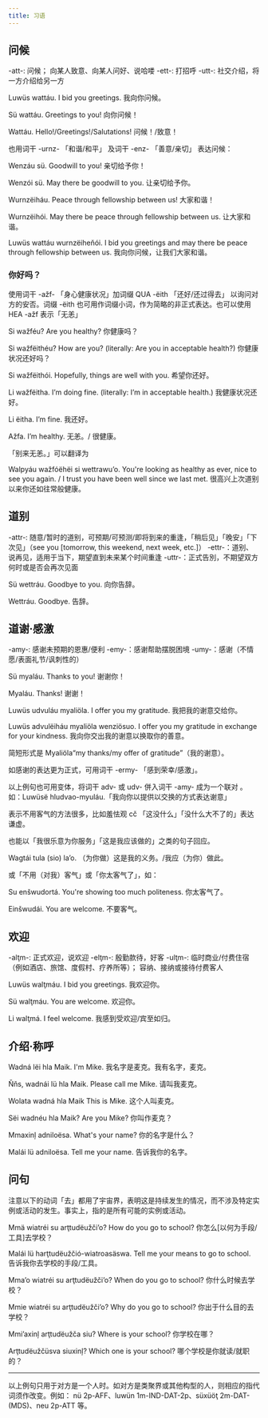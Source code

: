 ```yaml
---
title: 习语
---
```


## 问候

-att-: 问候； 向某人致意、向某人问好、说哈喽
-ett-: 打招呼
-utt-: 社交介绍，将一方介绍给另一方

Luwüs wattáu.
I bid you greetings.
我向你问候。

Sü wattáu.
Greetings to you!
向你问候！

Wattáu.
Hello!/Greetings!/Salutations!
问候！/致意！

也用词干 -urnz- 「和谐/和平」 及词干 -enz- 「善意/亲切」 表达问候：

Wenzáu sü.
Goodwill to you!
亲切给予你！

Wenzói sü.
May there be goodwill to you.
让亲切给予你。

Wurnzëiháu.
Peace through fellowship between us!
大家和谐！

Wurnzëihói.
May there be peace through fellowship between us.
让大家和谐。

Luwüs wattáu wurnzëiheňói.
I bid you greetings and may there be peace through fellowship between us.
我向你问候，让我们大家和谐。

### 你好吗？

使用词干 -ažf- 「身心健康状况」加词缀 <abbr>QUA</abbr> -ëith 「还好/还过得去」 以询问对方的安否。词缀 -ëith 也可用作词缀小词，作为简略的非正式表达。也可以使用 <abbr>HEA</abbr> -ažf 表示「无恙」

Si wažféu?
Are you healthy?
你健康吗？

Si wažfëithéu?
How are you?  (literally:  Are you in acceptable health?)
你健康状况还好吗？

Si wažfëithói.
Hopefully, things are well with you.
希望你还好。

Li wažfëitha.
I’m doing fine.  (literally:  I’m in acceptable health.)
我健康状况还好。

Li ëitha.
I’m fine.
我还好。

Ažfa.
I’m healthy.
无恙。/ 很健康。

「别来无恙。」可以翻译为

Walpyáu wažfóëhëi si wettrawu’o.
You're looking as healthy as ever, nice to see you again. / I trust you have been well since we last met.
很高兴上次道别以来你还如往常般健康。

## 道别

-attr-: 随意/暂时的道别，可预期/可预测/即将到来的重逢，「稍后见」「晚安」「下次见」（see you [tomorrow, this weekend, next week, etc.]）
-ettr-：道别、说再见，适用于当下，期望直到未来某个时间重逢
-uttr-：正式告別，不期望双方何时或是否会再次见面

Sü wettráu.
Goodbye to you.
向你告辞。

Wettráu.
Goodbye.
告辞。

## 道谢·感激

-amy-: 感谢未预期的恩惠/便利
-emy-：感谢帮助摆脱困境
-umy-：感谢（不情愿/表面礼节/讽刺性的）

Sü myaláu.
Thanks to you!
谢谢你！

Myaláu.
Thanks!
谢谢！

Luwüs udvuláu myaliöla.
I offer you my gratitude.
我把我的谢意交给你。

Luwüs advulëiháu myaliöla wenziösuo.
I offer you my gratitude in exchange for your kindness.
我向你交出我的谢意以换取你的善意。

简短形式是 Myaliöla<q>my thanks/my offer of gratitude</q>（我的谢意）。

如感谢的表达更为正式，可用词干 -ermy- 「感到荣幸/感激」。

以上例句也可用变体，将词干 adv- 或 udv- 併入词干 -amy- 成为一个联对 。如：Luwüsë hludvao-myuláu.「我向你以提供以交换的方式表达谢意」

表示不用客气的方法很多，比如羞怯观 cč 「这没什么」「没什么大不了的」表达谦虚。

也能以「我很乐意为你服务」「这是我应该做的」之类的句子回应。

Wagtái tula (sio) la’o.
（为你做）这是我的义务。/我应（为你）做此。

或「不用（对我）客气」或「你太客气了」，如：

Su enšwudortá.
You're showing too much politeness.
你太客气了。

Einšwudái.
You are welcome.
不要客气。

## 欢迎

-alţm-: 正式欢迎，说欢迎
-elţm-: 殷勤款待，好客
-ulţm-: 临时商业/付费住宿（例如酒店、旅馆、度假村、疗养所等）； 容纳、接纳或接待付费客人

Luwüs walţmáu.
I bid you greetings.
我欢迎你。

Sü walţmáu.
You are welcome.
欢迎你。

Li walţmá.
I feel welcome.
我感到受欢迎/宾至如归。

## 介绍·称呼

Wadná lëi hla Maik.
I'm Mike.
我名字是麦克。我有名字，麦克。

Ňňs, wadnái lü hla Maik.
Please call me Mike.
请叫我麦克。

Wolata wadná hla Maik
This is Mike.
这个人叫麦克。

Sëi wadnéu hla Maik?
Are you Mike?
你叫作麦克？

Mmaxinļ adniloësa.
What's your name?
你的名字是什么？

Malái lü adniloësa.
Tell me your name.
告诉我你的名字。

## 问句

注意以下的动词「去」都用了宇宙界，表明这是持续发生的情况，而不涉及特定实例或活动的发生。事实上，指的是所有可能的实例或活动。

Mmä wiatréi su arţtudëužči’o?
How do you go to school?
你怎么[以何为手段/工具]去学校？

Malái lü harţtudëužčió-wiatroasäswa.
Tell me your means to go to school.
告诉我你去学校的手段/工具。

Mma’o wiatréi su arţtudëužči’o?
When do you go to school?
你什么时候去学校？

Mmie wiatréi su arţtudëužči’o?
Why do you go to school?
你出于什么目的去学校？

Mmi’axinļ arţtudëužča siu?
Where is your school?
你学校在哪？

Arţtudëužčüsva siuxinļ?
Which one is your school?
哪个学校是你就读/就职的？

----

以上例句只用于对方是一个人时。如对方是类聚界或其他构型的人，则相应的指代词须作改变。例如： nü <abbr>2p-AFF</abbr>、luwün <abbr>1m-IND-DAT-2p</abbr>、süxüöţ <abbr>2m-DAT-(MDS)</abbr>、neu <abbr>2p-ATT</abbr> 等。

